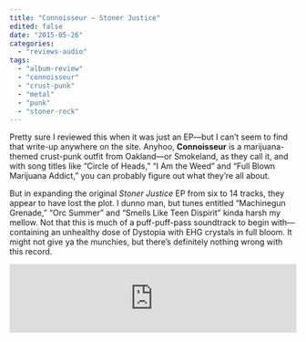 ```yaml
---
title: "Connoisseur – Stoner Justice"
edited: false
date: "2015-05-26"
categories:
  - "reviews-audio"
tags:
  - "album-review"
  - "connoisseur"
  - "crust-punk"
  - "metal"
  - "punk"
  - "stoner-rock"
---
```


Pretty sure I reviewed this when it was just an EP—but I can’t seem to find that write-up anywhere on the site. Anyhoo, **Connoisseur** is a marijuana-themed crust-punk outfit from Oakland—or Smokeland, as they call it, and with song titles like “Circle of Heads,” “I Am the Weed” and “Full Blown Marijuana Addict,” you can probably figure out what they’re all about.

But in expanding the original _Stoner Justice_ EP from six to 14 tracks, they appear to have lost the plot. I dunno man, but tunes entitled “Machinegun Grenade,” “Orc Summer” and “Smells Like Teen Dispirit” kinda harsh my mellow. Not that this is much of a puff-puff-pass soundtrack to begin with—containing an unhealthy dose of Dystopia with EHG crystals in full bloom. It might not give ya the munchies, but there’s definitely nothing wrong with this record.

<iframe style="border: 0; width: 100%; height: 120px;" src="http://bandcamp.com/EmbeddedPlayer/album=1999342513/size=large/bgcol=ffffff/linkcol=0687f5/tracklist=false/artwork=small/transparent=true/" width="300" height="150" seamless=""><a href="http://downloads.tankcrimes.com/album/stoner-justice">Stoner Justice by Connoisseur</a></iframe>
